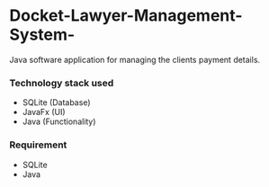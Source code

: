 # Docket-Lawyer-Management-System-
Java software application for managing the clients payment details.
### Technology stack used
 - SQLite (Database)
 - JavaFx (UI)
 - Java (Functionality)
### Requirement 
  - SQLite 
  - Java 
